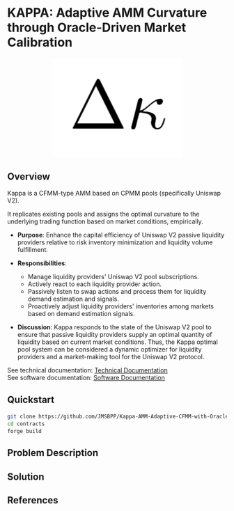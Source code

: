 # KAPPA: Adaptive AMM Curvature through Oracle-Driven Market Calibration

<div style="text-align: center;">
  <img src="docs/images/kappa logo.png" alt="Description" width="300"/>
</div>

## Overview

Kappa is a CFMM-type AMM based on CPMM pools (specifically Uniswap V2).

It replicates existing pools and assigns the optimal curvature to the underlying trading function based on market conditions, empirically.

- **Purpose**: Enhance the capital efficiency of Uniswap V2 passive liquidity providers relative to risk inventory minimization and liquidity volume fulfillment.
- **Responsibilities**:
  - Manage liquidity providers' Uniswap V2 pool subscriptions.
  - Actively react to each liquidity provider action.
  - Passively listen to swap actions and process them for liquidity demand estimation and signals.
  - Proactively adjust liquidity providers' inventories among markets based on demand estimation signals.

- **Discussion**: Kappa responds to the state of the Uniswap V2 pool to ensure that passive liquidity providers supply an optimal quantity of liquidity based on current market conditions. Thus, the Kappa optimal pool system can be considered a dynamic optimizer for liquidity providers and a market-making tool for the Uniswap V2 protocol.

See technical documentation: [Technical Documentation](https://drive.google.com/file/d/1myh-z2kM6JcR-JftVUKVxErVNJtpqPBr/view?usp=sharing)  
See software documentation: [Software Documentation](https://github.com/JMSBPP/Kappa-AMM-Adaptive-CFMM-with-Oracle-Based-Curvature-Adjustment/tree/main/docs)

## Quickstart

```bash
git clone https://github.com/JMSBPP/Kappa-AMM-Adaptive-CFMM-with-Oracle-Based-Curvature-Adjustment.git
cd contracts
forge build
```
## Problem Description

## Solution



## References


